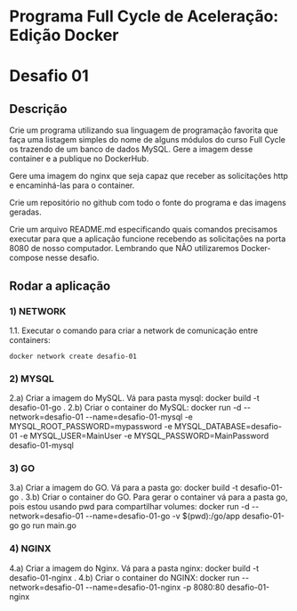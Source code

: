 # Programa Full Cycle de Aceleração: Edição Docker
# Desafio 01

## Descrição
Crie um programa utilizando sua linguagem de programação favorita que faça uma listagem simples do nome de alguns módulos do curso Full Cycle os trazendo de um banco de dados MySQL. Gere a imagem desse container e a publique no DockerHub.

Gere uma imagem do nginx que seja capaz que receber as solicitações http e encaminhá-las para o container.

Crie um repositório no github com todo o fonte do programa e das imagens geradas.

Crie um arquivo README.md especificando quais comandos precisamos executar para que a aplicação funcione recebendo as solicitações na porta 8080 de nosso computador. Lembrando que NÃO utilizaremos Docker-compose nesse desafio.

## Rodar a aplicação

### 1) NETWORK
1.1. Executar o comando para criar a network de comunicação entre containers:

`docker network create desafio-01`

### 2) MYSQL
2.a) Criar a imagem do MySQL. Vá para pasta mysql:
docker build -t desafio-01-go .
2.b) Criar o container do MySQL:
docker run -d --network=desafio-01 --name=desafio-01-mysql -e MYSQL_ROOT_PASSWORD=mypassword -e MYSQL_DATABASE=desafio-01 -e MYSQL_USER=MainUser -e MYSQL_PASSWORD=MainPassword desafio-01-mysql

### 3) GO
3.a) Criar a imagem do GO. Vá para a pasta go:
docker build -t desafio-01-go .
3.b) Criar o container do GO. Para gerar o container vá para a pasta go, pois estou usando pwd para compartilhar volumes:
docker run -d --network=desafio-01 --name=desafio-01-go -v $(pwd):/go/app desafio-01-go go run main.go

### 4) NGINX
4.a) Criar a imagem do Nginx. Vá para a pasta nginx:
docker build -t desafio-01-nginx .
4.b) Criar o container do NGINX:
docker run --network=desafio-01 --name=desafio-01-nginx -p 8080:80 desafio-01-nginx
